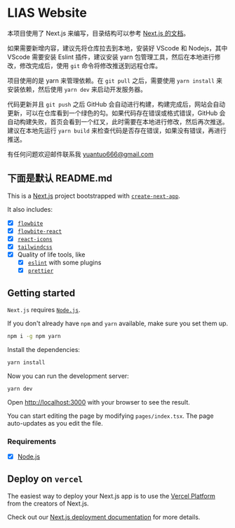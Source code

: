 # LIAS Website

本项目使用了 Next.js 来编写，目录结构可以参考 [Next.js 的文档](https://nextjs.org/docs/getting-started/project-structure)。

如果需要新增内容，建议先将仓库拉去到本地，安装好 VScode 和 Nodejs，其中 VScode 需要安装 Eslint 插件，建议安装 yarn 包管理工具，然后在本地进行修改，修改完成后，使用 `git` 命令将修改推送到远程仓库。

项目使用的是 yarn 来管理依赖。在 `git pull` 之后，需要使用 `yarn install` 来安装依赖，然后使用 `yarn dev` 来启动开发服务器。

代码更新并且 `git push` 之后 GitHub 会自动进行构建，构建完成后，网站会自动更新，可以在仓库看到一个绿色的勾。如果代码存在错误或格式错误，GitHub 会自动构建失败，首页会看到一个红叉，此时需要在本地进行修改，然后再次推送。建议在本地先运行 `yarn build` 来检查代码是否存在错误，如果没有错误，再进行推送。

有任何问题欢迎邮件联系我 [yuantuo666@gmail.com](mailto:yuantuo666@gmail.com)

## 下面是默认 README.md

This is a [Next.js](https://nextjs.org/) project bootstrapped with [`create-next-app`](https://github.com/vercel/next.js/tree/canary/packages/create-next-app).

It also includes:

- [x] [`flowbite`](https://flowbite.com)
- [x] [`flowbite-react`](https://flowbite-react.com)
- [x] [`react-icons`](https://react-icons.github.io/react-icons)
- [x] [`tailwindcss`](https://tailwindcss.com)
- [x] Quality of life tools, like
  - [x] [`eslint`](https://eslint.org) with some plugins
  - [x] [`prettier`](https://prettier.io)

## Getting started

`Next.js` requires [`Node.js`](https://nodejs.org).

If you don't already have `npm` and `yarn` available, make sure you set them up.

```bash
npm i -g npm yarn
```

Install the dependencies:

```bash
yarn install
```

Now you can run the development server:

```bash
yarn dev
```

Open [http://localhost:3000](http://localhost:3000) with your browser to see the result.

You can start editing the page by modifying `pages/index.tsx`. The page auto-updates as you edit the file.

### Requirements

- [x] [Node.js](https://nodejs.org/en/)

## Deploy on `vercel`

The easiest way to deploy your Next.js app is to use the [Vercel Platform](https://vercel.com/new?utm_medium=default-template&filter=next.js&utm_source=create-next-app&utm_campaign=create-next-app-readme) from the creators of Next.js.

Check out our [Next.js deployment documentation](https://nextjs.org/docs/deployment) for more details.
